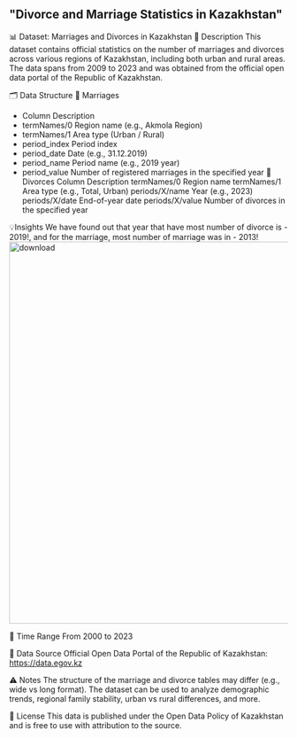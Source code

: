 ## "Divorce and Marriage Statistics in Kazakhstan"


📊 Dataset: Marriages and Divorces in Kazakhstan
📌 Description
This dataset contains official statistics on the number of marriages and divorces across various regions of Kazakhstan, including both urban and rural areas. The data spans from 2009 to 2023 and was obtained from the official open data portal of the Republic of Kazakhstan.

🗂 Data Structure
🔹 Marriages
- Column	Description
- termNames/0	Region name (e.g., Akmola Region)
- termNames/1	Area type (Urban / Rural)
- period_index	Period index
- period_date	Date (e.g., 31.12.2019)
- period_name	Period name (e.g., 2019 year)
- period_value	Number of registered marriages in the specified year
🔹 Divorces
Column	Description
termNames/0	Region name
termNames/1	Area type (e.g., Total, Urban)
periods/X/name	Year (e.g., 2023)
periods/X/date	End-of-year date
periods/X/value	Number of divorces in the specified year

💡Insights
We have found out that year that have most number of divorce is - 2019!,
and for the marriage, most number of marriage was in - 2013!
<img width="1179" height="690" alt="download" src="https://github.com/user-attachments/assets/d7418bd0-bb36-4d23-80f9-c42bcf477cc0" />





📅 Time Range
From 2000 to 2023 

📌 Data Source
Official Open Data Portal of the Republic of Kazakhstan:
https://data.egov.kz

⚠️ Notes
The structure of the marriage and divorce tables may differ (e.g., wide vs long format).
The dataset can be used to analyze demographic trends, regional family stability, urban vs rural differences, and more.

📎 License
This data is published under the Open Data Policy of Kazakhstan and is free to use with attribution to the source.
